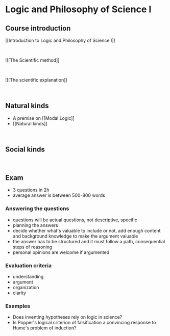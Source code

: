 # Logic and Philosophy of Science I

## Course introduction

[[Introduction to Logic and Philosophy of Science I]]

<br>

![[The Scientific method]]

<br>

![[The scientific explanation]]

<br>

## Natural kinds

- A premise on [[Modal Logic]]
- [[Natural kinds]]

<br>

## Social kinds

<br>

## Exam

- 3 questions in 2h
- average answer is between 500-800 words

### Answering the questions

- questions will be actual questions, not descriptive, specific
- planning the answers
- decide whether what's valuable to include or not, add enough content and background knowledge to make the argument valuable
- the answer has to be structured and it must follow a path, consequential steps of reasoning
- personal opinions are welcome if argumented

### Evaluation criteria

- understanding
- argument
- organization
- clarity

### Examples

- Does inventing hypotheses rely on logic in science?
- Is Popper's logical criterion of falsification a convincing response to Hume's problem of induction?

